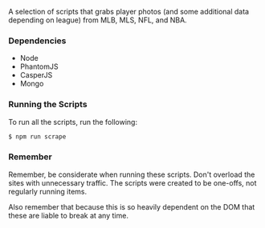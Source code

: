 A selection of scripts that grabs player photos (and some additional data depending on league) from MLB, MLS, NFL, and NBA.

### Dependencies

- Node
- PhantomJS
- CasperJS
- Mongo

### Running the Scripts

To run all the scripts, run the following:

```bash
$ npm run scrape
```

### Remember

Remember, be considerate when running these scripts. Don't overload the sites with unnecessary traffic. The scripts were created to be one-offs, not regularly running items.

Also remember that because this is so heavily dependent on the DOM that these are liable to break at any time.
